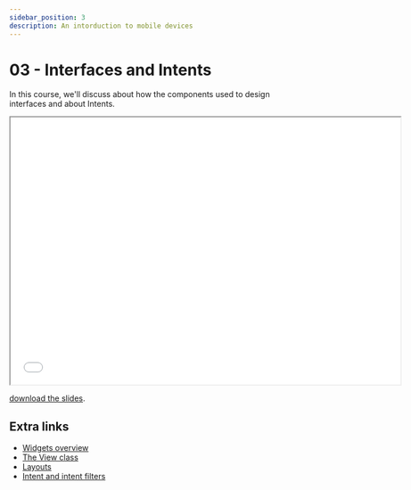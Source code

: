 ```yaml
---
sidebar_position: 3
description: An intorduction to mobile devices
---
```


# 03 - Interfaces and Intents

In this course, we'll discuss about how the components used to design interfaces and about Intents.

<iframe src="/cours/mdad_3.pdf" loading="lazy" width="700" height="480">
    Impossible to show the pdf
</iframe>

<a href="/cours/mdad_3.pdf">download the slides</a>.

## Extra links

- <a href="https://developer.android.com/develop/ui/views/appwidgets/overview">Widgets overview</a>
- <a href="https://developer.android.com/reference/android/view/View">The View class</a>
- <a href="https://developer.android.com/develop/ui/views/layout/declaring-layout">Layouts</a>
- <a href="https://developer.android.com/guide/components/intents-filters">Intent and intent filters</a>